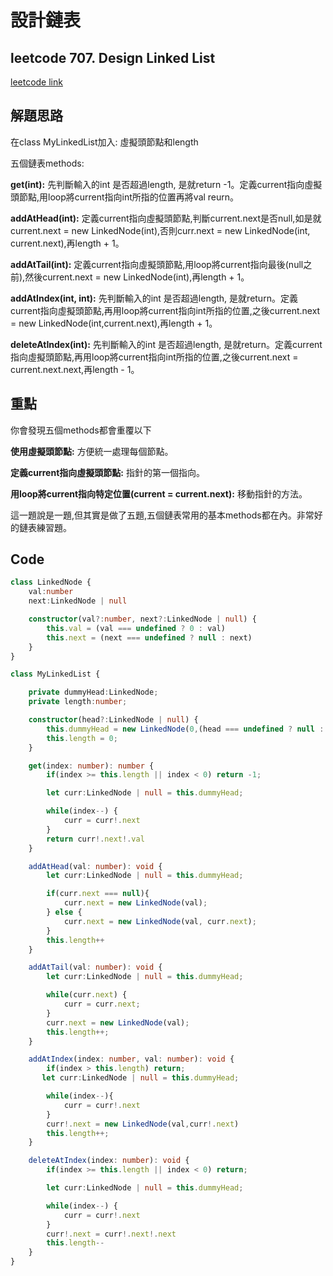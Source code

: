# 設計鏈表

## leetcode 707. Design Linked List

[leetcode link](https://leetcode.com/problems/design-linked-list/)

## 解題思路

在class MyLinkedList加入: 虛擬頭節點和length

五個鏈表methods:

**get(int):** 先判斷輸入的int 是否超過length, 是就return -1。定義current指向虛擬頭節點,用loop將current指向int所指的位置再將val reurn。

**addAtHead(int):** 定義current指向虛擬頭節點,判斷current.next是否null,如是就current.next = new LinkedNode(int),否則curr.next = new LinkedNode(int, current.next),再length + 1。

**addAtTail(int):** 定義current指向虛擬頭節點,用loop將current指向最後(null之前),然後current.next = new LinkedNode(int),再length + 1。

**addAtIndex(int, int):** 先判斷輸入的int 是否超過length, 是就return。定義current指向虛擬頭節點,再用loop將current指向int所指的位置,之後current.next = new LinkedNode(int,current.next),再length + 1。

**deleteAtIndex(int):** 先判斷輸入的int 是否超過length, 是就return。定義current指向虛擬頭節點,再用loop將current指向int所指的位置,之後current.next = current.next.next,再length - 1。


## 重點

你會發現五個methods都會重覆以下

**使用虛擬頭節點:** 方便統一處理每個節點。 

**定義current指向虛擬頭節點:** 指針的第一個指向。 

**用loop將current指向特定位置(current = current.next):** 移動指針的方法。

這一題說是一題,但其實是做了五題,五個鏈表常用的基本methods都在內。非常好的鏈表練習題。

## Code

```typescript
class LinkedNode {
    val:number
    next:LinkedNode | null

    constructor(val?:number, next?:LinkedNode | null) {
        this.val = (val === undefined ? 0 : val)
        this.next = (next === undefined ? null : next)
    }
}

class MyLinkedList {

    private dummyHead:LinkedNode;
    private length:number;

    constructor(head?:LinkedNode | null) {
        this.dummyHead = new LinkedNode(0,(head === undefined ? null : head));
        this.length = 0;
    }

    get(index: number): number {
        if(index >= this.length || index < 0) return -1;

        let curr:LinkedNode | null = this.dummyHead;

        while(index--) {
            curr = curr!.next
        }
        return curr!.next!.val
    }

    addAtHead(val: number): void {
        let curr:LinkedNode | null = this.dummyHead;

        if(curr.next === null){
            curr.next = new LinkedNode(val);
        } else {
            curr.next = new LinkedNode(val, curr.next);
        }
        this.length++
    }

    addAtTail(val: number): void {
        let curr:LinkedNode | null = this.dummyHead;

        while(curr.next) {
            curr = curr.next;
        }
        curr.next = new LinkedNode(val);
        this.length++;
    }

    addAtIndex(index: number, val: number): void {
        if(index > this.length) return;
       let curr:LinkedNode | null = this.dummyHead;

        while(index--){
            curr = curr!.next
        }
        curr!.next = new LinkedNode(val,curr!.next)
        this.length++;
    }

    deleteAtIndex(index: number): void {
        if(index >= this.length || index < 0) return;

        let curr:LinkedNode | null = this.dummyHead;

        while(index--) {
            curr = curr!.next
        }
        curr!.next = curr!.next!.next
        this.length--
    }
}
```
